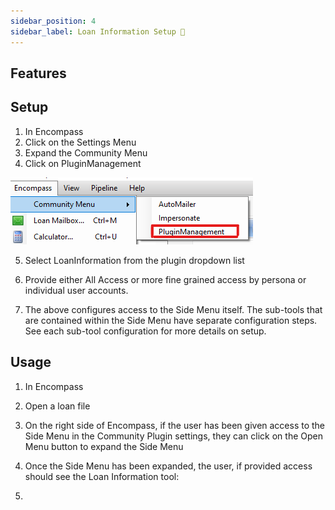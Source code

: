 ```yaml
---
sidebar_position: 4
sidebar_label: Loan Information Setup 🚧
---
```


<underconstruction />

## Features

## Setup

1. In Encompass
2. Click on the Settings Menu
3. Expand the Community Menu
4. Click on PluginManagement

![Community Plugin Menu](/img/CommunityPluginMenu.png)

5. Select LoanInformation from the plugin dropdown list

6. Provide either All Access or more fine grained access by persona or individual user accounts.
7. The above configures access to the Side Menu itself. The sub-tools that are contained within the Side Menu have separate configuration steps. See each sub-tool configuration for more details on setup.

## Usage

1. In Encompass
2. Open a loan file
3. On the right side of Encompass, if the user has been given access to the Side Menu in the Community Plugin settings, they can click on the Open Menu button to expand the Side Menu
4. Once the Side Menu has been expanded, the user, if provided access should see the Loan Information tool:

5.
